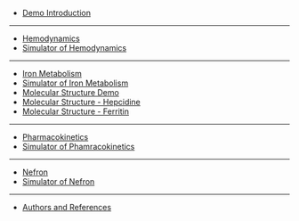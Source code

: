   * [Demo Introduction](#index.md)
<hr/>  

  * [Hemodynamics](#hemo1.md)
  * [Simulator of Hemodynamics](#hemo2.md)
<hr/>

  * [Iron Metabolism](#iron1.md)
  * [Simulator of Iron Metabolism](#iron2.md)
  * [Molecular Structure Demo](#iron2a.md)
  * [Molecular Structure - Hepcidine](#iron3.md)
  * [Molecular Structure - Ferritin](#iron4.md)

<hr/>

  * [Pharmacokinetics](#pharmakin1.md)
  * [Simulator of Phamracokinetics](#pharmakin2.md)
<hr/>

  * [Nefron](#nefron1.md)
  * [Simulator of Nefron](#nefron2.md)
<hr/>

  * [Authors and References](#about.md)
